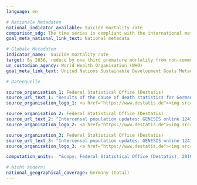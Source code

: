 ```yaml
---
language: en

# Nationale Metadaten
national_indicator_available: Suicide mortality rate
comparison_sdg: The time series is compliant with the international metadata description.
goal_meta_national_link_text: National metadata

# Globale Metadaten
indicator_name:  Suicide mortality rate
target: By 2030, reduce by one third premature mortality from non-communicable diseases through prevention and treatment and promote mental health and well-being
un_custodian_agency: World Health Organisation (WHO)
goal_meta_link_text: United Nations Sustainable Development Goals Metadata

# Datenquelle

source_organisation_1: Federal Statistical Office (Destatis)
source_url_text_1: "Results of the cause of death statistics for Germany, detailed 4-digit codes of ICD-10 classification (Only available in German)"
source_organisation_logo_1: <a href="https://www.destatis.de"><img src="https://g205sdgs.github.io/sdg-indicators/public/LogosEn/destatis.png" alt="Logo Destatis" /></a>

source_organisation_2: Federal Statistical Office (Destatis)
source_url_text_2: "Intercensal population updates: GENESIS online 12411-0003"
source_organisation_logo_2: <a href="https://www.destatis.de"><img src="https://g205sdgs.github.io/sdg-indicators/public/LogosEn/destatis.png" alt="Logo Destatis" /></a>

source_organisation_3: Federal Statistical Office (Destatis)
source_url_text_3: "Intercensal population updates: GENESIS online 12411-0003"
source_organisation_logo_3: <a href="https://www.destatis.de"><img src="https://g205sdgs.github.io/sdg-indicators/public/LogosEn/destatis.png" alt="Logo Destatis" /></a>

computation_units:  "&copy; Federal Statistical Office (Destatis), 2019"

# Nicht ändern!
national_geographical_coverage: Germany (total)
---
```

